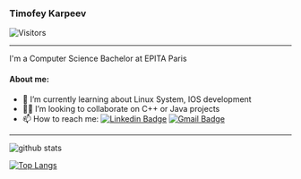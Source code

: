 ### Timofey Karpeev

![Visitors](https://hits.seeyoufarm.com/api/count/incr/badge.svg?url=https://github.com/winnerty&count_bg=%2379C83D&title_bg=%23555555&icon=github.svg&icon_color=%23E7E7E7&title=visits&edge_flat=false)


---------------------------------------------------------------------------------------------------------------------------------------------------------------------------------


I'm a Computer Science Bachelor at EPITA Paris

#### About me:

- 🌱 I’m currently learning about Linux System, IOS development
- 👨‍💻 I’m looking to collaborate on C++ or Java projects
- 📫 How to reach me: [![Linkedin Badge](https://img.shields.io/badge/-Timofey_Karpeev-blue?style=flat-square&logo=Linkedin&logoColor=white&link=https://www.linkedin.com/in/timofey-karpeev/)](https://www.linkedin.com/in/timofey-karpeev/) [![Gmail Badge](https://img.shields.io/badge/-timofey.karpeev@epita.fr-c14438?style=flat-square&logo=Gmail&logoColor=white&link=mailto:timofey.n.karpeev@gmail.com)](mailto:timofey.n.karpeev@gmail.com)

---------------------------------------------------------------------------------------------------------------------------------------------------------------------------------
![github stats](https://github-readme-stats.vercel.app/api?username=Winnerty&show_icons=true)    



[![Top Langs](https://github-readme-stats.vercel.app/api/top-langs/?username=Winnerty&layout=compact)](https://github.com/Winnerty/github-readme-stats)
